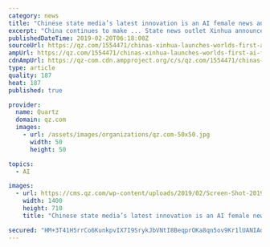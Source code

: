 ```yaml
---
category: news
title: "Chinese state media’s latest innovation is an AI female news anchor"
excerpt: "China continues to make ... State news outlet Xinhua announced yesterday (Feb. 19, link in Chinese) that it had, in collaboration with search engine Sogou, created the world’s first female AI news anchor, known as Xin Xiaomeng. The anchor will make ..."
publishedDateTime: 2019-02-20T06:18:00Z
sourceUrl: https://qz.com/1554471/chinas-xinhua-launches-worlds-first-ai-female-news-anchor/
ampUrl: https://qz.com/1554471/chinas-xinhua-launches-worlds-first-ai-female-news-anchor/amp/
cdnAmpUrl: https://qz-com.cdn.ampproject.org/c/s/qz.com/1554471/chinas-xinhua-launches-worlds-first-ai-female-news-anchor/amp/
type: article
quality: 187
heat: 187
published: true

provider:
  name: Quartz
  domain: qz.com
  images:
    - url: /assets/images/organizations/qz.com-50x50.jpg
      width: 50
      height: 50

topics:
  - AI

images:
  - url: https://cms.qz.com/wp-content/uploads/2019/02/Screen-Shot-2019-02-20-at-12.56.54-e1550638693651.png?w=1400&amp;strip=all&amp;quality=75
    width: 1400
    height: 710
    title: "Chinese state media’s latest innovation is an AI female news anchor"

secured: "HM+3T41H5rrCo6KunkpvIX7I9SrykJbVNtI8BeqprOKa8qn5ov9Kr1lUANIAdX9uimf6uBR1CmS0mAN7tCo2VuMqp8lE8LdJg3dONO1kzaaXUYj4CjnWVhOkcBb41VG4wMFvHNg0MzFmjYATeuFq/IneCyz+ifwjI09xuQzz1mju0uroOF/mA5Wlxo2gNqYxjevjDh7QOd3Z5OeC66Bj9FWGG2c/G8XmlvWsIQ1TKamBiwcBsbJzYk3ipQthtyd+e6Kf0gOjLiSYj3TWWqYkbg==;abYXctlN31AlqbO2g9yGUA=="
---
```


